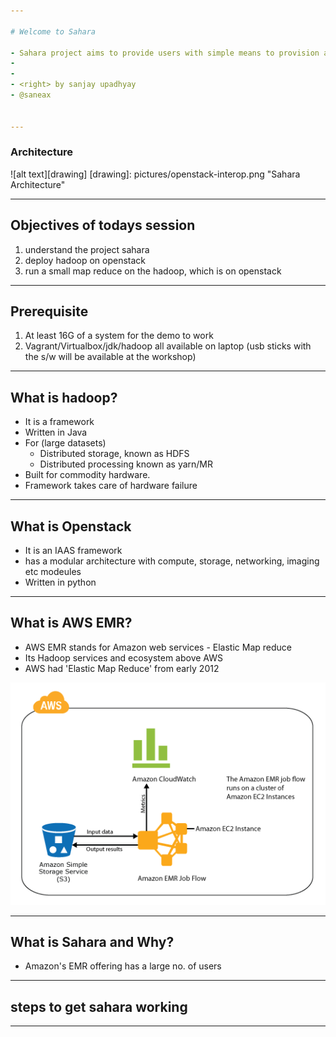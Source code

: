 ```yaml
---

# Welcome to Sahara

- Sahara project aims to provide users with simple means to provision a Hadoop cluster at OpenStack
-
-
- <right> by sanjay upadhyay
- @saneax


---
```


### Architecture

![alt text][drawing]
[drawing]: pictures/openstack-interop.png "Sahara Architecture"

---

## Objectives of todays session

  1. understand the project sahara
  2. deploy hadoop on openstack
  3. run a small map reduce on the hadoop, which is on openstack

---

## Prerequisite

  1. At least 16G of a system for the demo to work
  2. Vagrant/Virtualbox/jdk/hadoop all available on laptop
  (usb sticks with the s/w will be available at the workshop)


---

## What is hadoop?

- It is a framework
- Written in Java
- For (large datasets)
  - Distributed storage, known as HDFS
  - Distributed processing known as yarn/MR
- Built for commodity hardware.
- Framework takes care of hardware failure

---

## What is Openstack

- It is an IAAS framework
- has a modular architecture with compute, storage, networking, imaging etc modeules
- Written in python

---

## What is AWS EMR?

- AWS EMR stands for Amazon web services - Elastic Map reduce
- Its Hadoop services and ecosystem above AWS
- AWS had 'Elastic Map Reduce' from early 2012

![alt text][awsemr]

[awsemr]: pictures/emr-services-diagram.png "AWS EMR Architecture"

---

## What is Sahara and Why?

- Amazon's EMR offering has a large no. of users 


---

## steps to get sahara working

---


